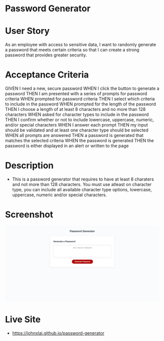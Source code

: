 # Password Generator

# User Story
As an employee with access to sensitive data, I want to randomly generate a password that meets certain criteria so that I can create a strong password that provides greater security.

# Acceptance Criteria
GIVEN I need a new, secure password
WHEN I click the button to generate a password
THEN I am presented with a series of prompts for password criteria
WHEN prompted for password criteria
THEN I select which criteria to include in the password
WHEN prompted for the length of the password
THEN I choose a length of at least 8 characters and no more than 128 characters
WHEN asked for character types to include in the password
THEN I confirm whether or not to include lowercase, uppercase, numeric, and/or special characters
WHEN I answer each prompt
THEN my input should be validated and at least one character type should be selected
WHEN all prompts are answered
THEN a password is generated that matches the selected criteria
WHEN the password is generated
THEN the password is either displayed in an alert or written to the page

# Description
* This is a password generator that requires to have at least 8 charaters and not more than 128 characters. You must use atleast on character type, you can include all available character type options, lowercase, uppercase, numeric and/or special characters.


# Screenshot
![Final Website](assets/img/password-generator.png)

# Live Site
* https://johnxlai.github.io/password-generator
